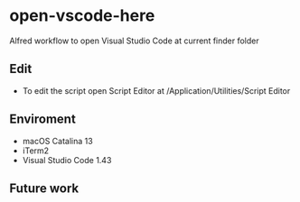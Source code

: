 # open-vscode-here
Alfred workflow to open Visual Studio Code at current finder folder

## Edit
- To edit the script open Script Editor at /Application/Utilities/Script Editor

## Enviroment
- macOS Catalina 13
- iTerm2
- Visual Studio Code 1.43

## Future work
